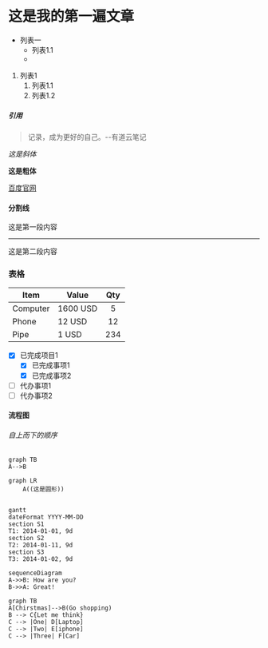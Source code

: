 # 这是我的第一遍文章
- 列表一
   - 列表1.1 
   - 
1. 列表1
   1. 列表1.1
   2. 列表1.2
##### 引用
> 记录，成为更好的自己。--有道云笔记

*这是斜体*

**这是粗体**

[百度官网](http://www.baidu.com)

#### 分割线

这是第一段内容
***
这是第二段内容

### 表格
| Item      |      Value | Qty | 
|-------  |-----------|:---:|
|Computer   | 1600 USD   |  5  |
|Phone      |   12 USD   |  12 |
|Pipe       |    1 USD   | 234 |

- [x] 已完成项目1
  - [x] 已完成事项1
  - [x] 已完成事项2
- [ ] 代办事项1
- [ ] 代办事项2

#### 流程图
###### 自上而下的顺序


```
graph TB
A-->B
```
```
graph LR
    A((这是圆形))
```
```

```


```
gantt
dateFormat YYYY-MM-DD
section S1
T1: 2014-01-01, 9d
section S2
T2: 2014-01-11, 9d
section S3
T3: 2014-01-02, 9d
```

```
sequenceDiagram
A->>B: How are you?
B->>A: Great!
```

```
graph TB
A[Chirstmas]-->B(Go shopping)
B --> C{Let me think}
C --> |One| D[Laptop]
C --> |Two| E[iphone]
C --> |Three| F[Car]

```